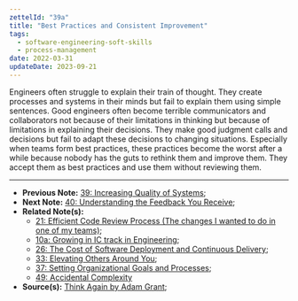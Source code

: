```yaml
---
zettelId: "39a"
title: "Best Practices and Consistent Improvement"
tags:
  - software-engineering-soft-skills
  - process-management
date: 2022-03-31
updateDate: 2023-09-21
---
```


Engineers often struggle to explain their train of thought. They create processes and systems in their minds but fail to explain them using simple sentences. Good engineers often become terrible communicators and collaborators not because of their limitations in thinking but because of limitations in explaining their decisions. They make good judgment calls and decisions but fail to adapt these decisions to changing situations. Especially when teams form best practices, these practices become the worst after a while because nobody has the guts to rethink them and improve them. They accept them as best practices and use them without reviewing them.

---

- **Previous Note:** [39: Increasing Quality of Systems](/notes/39/);
- **Next Note:** [40: Understanding the Feedback You Receive](/notes/40/);
- **Related Note(s):**
  - [21: Efficient Code Review Process (The changes I wanted to do in one of my teams)](/notes/21/);
  - [10a: Growing in IC track in Engineering](/notes/10a/);
  - [26: The Cost of Software Deployment and Continuous Delivery](/notes/26/);
  - [33: Elevating Others Around You](/notes/33/);
  - [37: Setting Organizational Goals and Processes](/notes/37/);
  - [49: Accidental Complexity](/notes/49/)
- **Source(s):** [Think Again by Adam Grant](/books/think-again-by-adam-grant-book-summary-review-and-notes/);
